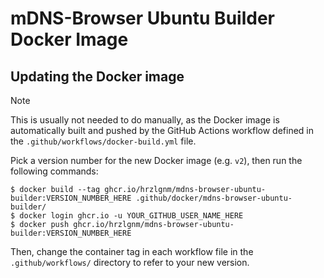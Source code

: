 # mDNS-Browser Ubuntu Builder Docker Image

## Updating the Docker image

> [!NOTE]
> This is usually not needed to do manually, as the Docker image is automatically built and pushed
> by the GitHub Actions workflow defined in the `.github/workflows/docker-build.yml` file.

Pick a version number for the new Docker image (e.g. `v2`), then run the
following commands:

    $ docker build --tag ghcr.io/hrzlgnm/mdns-browser-ubuntu-builder:VERSION_NUMBER_HERE .github/docker/mdns-browser-ubuntu-builder/
    $ docker login ghcr.io -u YOUR_GITHUB_USER_NAME_HERE
    $ docker push ghcr.io/hrzlgnm/mdns-browser-ubuntu-builder:VERSION_NUMBER_HERE

Then, change the container tag in each workflow file in the `.github/workflows/`
directory to refer to your new version.
